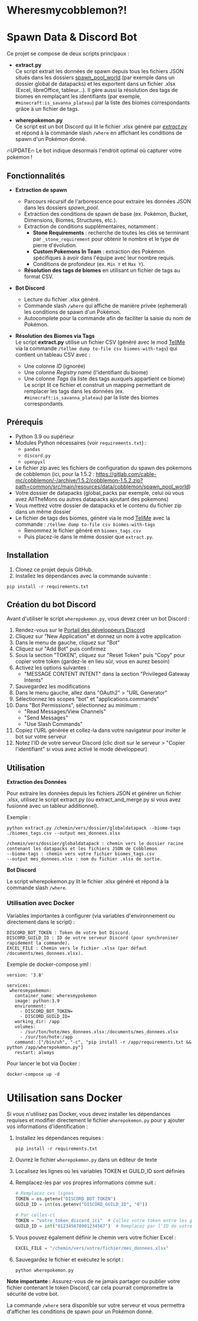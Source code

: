# Wheresmycobblemon?!

# Spawn Data & Discord Bot

Ce projet se compose de deux scripts principaux :

- **extract.py**  
  Ce script extrait les données de spawn depuis tous les fichiers JSON situés dans les dossiers <ins>spawn_pool_world</ins> (par exemple dans un dossier global de datapacks) et les exportent dans un fichier .xlsx (Excel, libreOffice, tableur...). Il gère aussi la résolution des tags de biomes en remplaçant les identifiants (par exemple, `#minecraft:is_savanna_plateau`) par la liste des biomes correspondants grâce à un fichier de tags.

- **wherepokemon.py**  
  Ce script est un bot Discord qui lit le fichier .xlsx généré par <ins>*extract.py*</ins> et répond à la commande slash `/where` en affichant les conditions de spawn d'un Pokémon donné.

🔥UPDATE🔥
Le bot indique désormais l'endroit optimal où capturer votre pokemon !

## Fonctionnalités

- **Extraction de spawn**  
  - Parcours récursif de l'arborescence pour extraire les données JSON dans les dossiers *spawn_pool*.
  - Extraction des conditions de spawn de base (ex. Pokémon, Bucket, Dimensions, Biomes, Structures, etc.).
  - Extraction de conditions supplémentaires, notamment :
    - **Stone Requirements** : recherche de toutes les clés se terminant par `_stone_requirement` pour obtenir le nombre et le type de pierre d'évolution.
    - **Custom Pokemons In Team** : extraction des Pokémon spécifiques à avoir dans l'équipe avec leur nombre requis.
    - Conditions de profondeur (ex. `Min Y` et `Max Y`).
  - **Résolution des tags de biomes** en utilisant un fichier de tags au format CSV.

- **Bot Discord**  
  - Lecture du fichier .xlsx généré.
  - Commande slash `/where` qui affiche de manière privée (ephemeral) les conditions de spawn d'un Pokémon.
  - Autocomplete pour la commande afin de faciliter la saisie du nom de Pokémon.

- **Résolution des Biomes via Tags**  
  Le script **extract.py** utilise un fichier CSV (généré avec le mod [TellMe](https://modrinth.com/mod/tellme) via la commande `/tellme dump to-file csv biomes-with-tags`) qui contient un tableau CSV avec :
  - Une colonne *ID* (ignorée)
  - Une colonne *Registry name* (l'identifiant du biome)
  - Une colonne *Tags* (la liste des tags auxquels appartient ce biome)  
  Le script lit ce fichier et construit un mapping permettant de remplacer les tags dans les données (ex. `#minecraft:is_savanna_plateau`) par la liste des biomes correspondants.

## Prérequis

- Python 3.9 ou supérieur
- Modules Python nécessaires (voir `requirements.txt`) :
  - `pandas`
  - `discord.py`
  - `openpyxl`
- Le fichier zip avec les fichiers de configuration du spawn des pokemons de cobblemon (ici, pour la 1.5.2 : https://gitlab.com/cable-mc/cobblemon/-/archive/1.5.2/cobblemon-1.5.2.zip?path=common/src/main/resources/data/cobblemon/spawn_pool_world)
- Votre dossier de datapacks (global_packs par exemple, celui où vous avez AllTheMons ou autres datapacks ajoutant des pokemons)
- Vous mettrez votre dossier de datapacks et le contenu du fichier zip dans un même dossier
- Le fichier de tags des biomes, généré via le mod [TellMe](https://modrinth.com/mod/tellme) avec la commande : `/tellme dump to-file csv biomes-with-tags`
  - Renommez le fichier généré en `biomes_tags.csv`
  - Puis placez-le dans le même dossier que `extract.py`.

## Installation

1. Clonez ce projet depuis GitHub.
2. Installez les dépendances avec la commande suivante :
 ```
 pip install -r requirements.txt
 ```

## Création du bot Discord

Avant d'utiliser le script `wherepokemon.py`, vous devez créer un bot Discord :

1. Rendez-vous sur le [Portail des développeurs Discord](https://discord.com/developers/applications)
2. Cliquez sur "New Application" et donnez un nom à votre application
3. Dans le menu de gauche, cliquez sur "Bot"
4. Cliquez sur "Add Bot" puis confirmez
5. Sous la section "TOKEN", cliquez sur "Reset Token" puis "Copy" pour copier votre token (gardez-le en lieu sûr, vous en aurez besoin)
6. Activez les options suivantes :
   - "MESSAGE CONTENT INTENT" dans la section "Privileged Gateway Intents"
7. Sauvegardez les modifications
8. Dans le menu gauche, allez dans "OAuth2" > "URL Generator"
9. Sélectionnez les scopes "bot" et "applications.commands"
10. Dans "Bot Permissions", sélectionnez au minimum :
    - "Read Messages/View Channels"
    - "Send Messages"
    - "Use Slash Commands"
11. Copiez l'URL générée et collez-la dans votre navigateur pour inviter le bot sur votre serveur
12. Notez l'ID de votre serveur Discord (clic droit sur le serveur > "Copier l'identifiant" si vous avez activé le mode développeur)

## Utilisation
**Extraction des Données**

Pour extraire les données depuis les fichiers JSON et générer un fichier .xlsx, utilisez le script extract.py (ou extract_and_merge.py si vous avez fusionné avec un tableur additionnel).

Exemple :
 ```
python extract.py /chemin/vers/dossier/globaldatapack --biome-tags ./biomes_tags.csv --output mes_donnees.xlsx
 ```

    /chemin/vers/dossier/globaldatapack : chemin vers le dossier racine contenant les datapacks et les fichiers JSON de Cobblemon
    --biome-tags : chemin vers votre fichier biomes_tags.csv
    --output mes_donnees.xlsx : nom du fichier .xlsx de sortie.

**Bot Discord**

Le script wherepokemon.py lit le fichier .xlsx généré et répond à la commande slash `/where`.

### Utilisation avec Docker

Variables importantes à configurer (via variables d'environnement ou directement dans le script) :

    DISCORD_BOT_TOKEN : Token de votre bot Discord.
    DISCORD_GUILD_ID : ID de votre serveur Discord (pour synchroniser rapidement la commande).
    EXCEL_FILE : Chemin vers le fichier .xlsx (par défaut /documents/mes_donnees.xlsx).

Exemple de docker-compose.yml :
 ```
version: '3.8'

services:
  wheresmypokemon:
    container_name: wheresmypokemon
    image: python:3.9
    environment:
      - DISCORD_BOT_TOKEN=
      - DISCORD_GUILD_ID=
    working_dir: /app
    volumes:
      - /sur/ton/hote/mes_donnees.xlsx:/documents/mes_donnees.xlsx
      - /sur/ton/hote:/app
    command: ["/bin/sh", "-c", "pip install -r /app/requirements.txt && python /app/wherepokemon.py"]
    restart: always
 ```

Pour lancer le bot via Docker :
 ```
docker-compose up -d
 ```

# Utilisation sans Docker

Si vous n'utilisez pas Docker, vous devez installer les dépendances requises et modifier directement le fichier `wherepokemon.py` pour y ajouter vos informations d'identification :

1. Installez les dépendances requises :
   ```
   pip install -r requirements.txt
   ```

2. Ouvrez le fichier `wherepokemon.py` dans un éditeur de texte
3. Localisez les lignes où les variables TOKEN et GUILD_ID sont définies
4. Remplacez-les par vos propres informations comme suit :
   ```python
   # Remplacez ces lignes
   TOKEN = os.getenv("DISCORD_BOT_TOKEN")
   GUILD_ID = int(os.getenv("DISCORD_GUILD_ID", "0"))
   
   # Par celles-ci
   TOKEN = "votre_token_discord_ici"  # Collez votre token entre les guillemets
   GUILD_ID = int("012345678901234567")  # Remplacez par l'ID de votre serveur entre guillemets
   ```
5. Vous pouvez également définir le chemin vers votre fichier Excel :
   ```python
   EXCEL_FILE = "/chemin/vers/votre/fichier/mes_donnees.xlsx"
   ```
6. Sauvegardez le fichier et exécutez le script :
   ```
   python wherepokemon.py
   ```

**Note importante :** Assurez-vous de ne jamais partager ou publier votre fichier contenant le token Discord, car cela pourrait compromettre la sécurité de votre bot.

La commande `/where` sera disponible sur votre serveur et vous permettra d'afficher les conditions de spawn pour un Pokémon donné.
